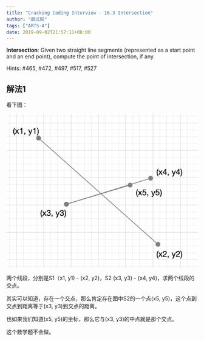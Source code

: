 ```yaml
---
title: "Cracking Coding Interview - 16.3 Intersection"
author: "颇忒脱"
tags: ["ARTS-A"]
date: 2019-09-02T21:57:11+08:00
---
```


<!--more-->

**Intersection**: Given two straight line segments (represented as a start point and an end point), compute the point of intersection, if any.

Hints: #465, #472, #497, #517, #527

## 解法1

看下图：

![](pic.png)

两个线段，分别是S1（x1, y1) - (x2, y2)，S2 (x3, y3) - (x4, y4)，求两个线段的交点。

其实可以知道，存在一个交点，那么肯定存在图中S2的一个点(x5, y5)，这个点到交点到距离等于(x3, y3)到交点的距离。

也如果我们知道(x5, y5)的坐标，那么它与(x3, y3)的中点就是那个交点。

这个数学题不会做。